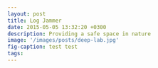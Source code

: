 ```yaml
---
layout: post
title: Log Jammer
date: 2015-05-05 13:32:20 +0300
description: Providing a safe space in nature
image: '/images/posts/deep-lab.jpg'
fig-caption: test test
tags: 
---
```

